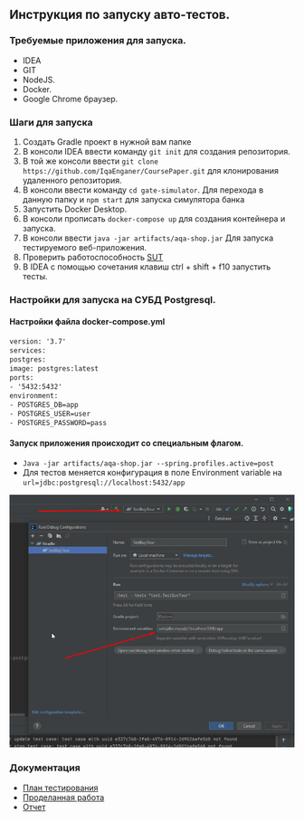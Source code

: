 ## Инструкция по запуску авто-тестов.
### Требуемые приложения для запуска.
* IDEA
* GIT
* NodeJS. 
* Docker. 
* Google Chrome браузер.
### Шаги для запуска
1. Создать Gradle проект в нужной вам папке
2. В консоли IDEA ввести команду `git init` для создания репозитория.
3. В той же консоли ввести `git clone https://github.com/IqaEnganer/CoursePaper.git` для клонирования удаленного репозитория.
4. В консоли ввести команду `cd gate-simulator`. Для перехода в данную папку и `npm start` для запуска симулятора банка
5. Запустить Docker Desktop. 
6. В консоли прописать `docker-compose up`  для создания контейнера и запуска.
7. В консоли ввести `java -jar artifacts/aqa-shop.jar` Для запуска тестируемого веб-приложения.
8. Проверить работоспособность [SUT](http://localhost:8080/)
9. В IDEA c помощью сочетания клавиш ctrl + shift + f10 запустить тесты.

### Настройки для запуска на СУБД Postgresql.

#### Настройки файла docker-compose.yml
    version: '3.7'
    services:
    postgres:
    image: postgres:latest
    ports:
    - '5432:5432'
    environment:
    - POSTGRES_DB=app
    - POSTGRES_USER=user
    - POSTGRES_PASSWORD=pass

#### Запуск приложения происходит со специальным флагом.
* ` Java -jar artifacts/aqa-shop.jar --spring.profiles.active=post `
* Для тестов меняется конфигурация в поле Environment variable на `url=jdbc:postgresql://localhost:5432/app`

![img.png](img.png)

### Документация 
* [План тестирования](documentation/Plan.md)
* [Проделанная работа](documentation/Summary.md)
* [Отчет](documentation/Report.md)

